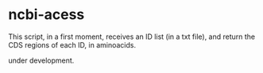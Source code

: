 # ncbi-acess

This script, in a first moment, receives an ID list (in a txt file), and return the CDS regions of each ID, in aminoacids.

under development.

